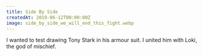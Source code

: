 ```yaml
---
title: Side By Side
createdAt: 2019-06-12T00:00:00Z
image: side_by_side_we_will_end_this_fight.webp
---
```


I wanted to test drawing Tony Stark in his armour suit. I united him with Loki, the god of mischief.
